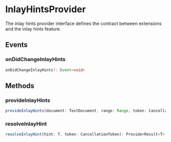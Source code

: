 # InlayHintsProvider<T>

The inlay hints provider interface defines the contract between extensions and the inlay hints feature.

## Events

### onDidChangeInlayHints

```typescript
onDidChangeInlayHints?: Event<void>
```

## Methods

### provideInlayHints

```typescript
provideInlayHints(document: TextDocument, range: Range, token: CancellationToken): ProviderResult<T[]>
```

### resolveInlayHint

```typescript
resolveInlayHint(hint: T, token: CancellationToken): ProviderResult<T>
```

